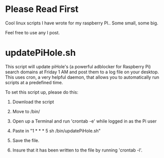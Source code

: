 # Please Read First



Cool linux scripts I have wrote for my raspberry PI.. Some small, some big. 

Feel free to use any I post.

# updatePiHole.sh


This script will update piHole's (a powerful adblocker for Raspberry Pi) search domains at Friday 1 AM and post them to a log file on your desktop.
This uses cron, a very helpful daemon, that allows you to automatically run scripts at a predefined time.

To set this script up, please do this:

1) Download the script

2) Move to /bin/

3) Open up a Terminal and run 'crontab -e' while logged in as the Pi user



4) Paste in "1 * * * 5 sh /bin/updatePiHole.sh"

5) Save the file.

6) Insure that it has been written to the file by running 'crontab -l'.

